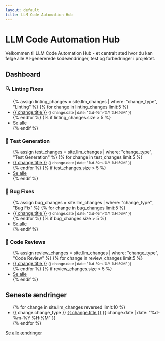 ```yaml
---
layout: default
title: LLM Code Automation Hub
---
```


# LLM Code Automation Hub

Velkommen til LLM Code Automation Hub - et centralt sted hvor du kan følge alle AI-genererede kodeændringer, test og forbedringer i projektet.

## Dashboard

<div class="dashboard">
  <div class="dashboard-card">
    <h3>🔍 Linting Fixes</h3>
    <ul>
      {% assign linting_changes = site.llm_changes | where: "change_type", "Linting" %}
      {% for change in linting_changes limit:5 %}
        <li>
          <a href="{{ change.url | relative_url }}">{{ change.title }}</a>
          <small>{{ change.date | date: "%d-%m-%Y %H:%M" }}</small>
        </li>
      {% endfor %}
      {% if linting_changes.size > 5 %}
        <li><a href="{{ '/changes/linting/' | relative_url }}">Se alle</a></li>
      {% endif %}
    </ul>
  </div>
  
  <div class="dashboard-card">
    <h3>🧪 Test Generation</h3>
    <ul>
      {% assign test_changes = site.llm_changes | where: "change_type", "Test Generation" %}
      {% for change in test_changes limit:5 %}
        <li>
          <a href="{{ change.url | relative_url }}">{{ change.title }}</a>
          <small>{{ change.date | date: "%d-%m-%Y %H:%M" }}</small>
        </li>
      {% endfor %}
      {% if test_changes.size > 5 %}
        <li><a href="{{ '/changes/tests/' | relative_url }}">Se alle</a></li>
      {% endif %}
    </ul>
  </div>
  
  <div class="dashboard-card">
    <h3>🐛 Bug Fixes</h3>
    <ul>
      {% assign bug_changes = site.llm_changes | where: "change_type", "Bug Fix" %}
      {% for change in bug_changes limit:5 %}
        <li>
          <a href="{{ change.url | relative_url }}">{{ change.title }}</a>
          <small>{{ change.date | date: "%d-%m-%Y %H:%M" }}</small>
        </li>
      {% endfor %}
      {% if bug_changes.size > 5 %}
        <li><a href="{{ '/changes/bugs/' | relative_url }}">Se alle</a></li>
      {% endif %}
    </ul>
  </div>
  
  <div class="dashboard-card">
    <h3>📝 Code Reviews</h3>
    <ul>
      {% assign review_changes = site.llm_changes | where: "change_type", "Code Review" %}
      {% for change in review_changes limit:5 %}
        <li>
          <a href="{{ change.url | relative_url }}">{{ change.title }}</a>
          <small>{{ change.date | date: "%d-%m-%Y %H:%M" }}</small>
        </li>
      {% endfor %}
      {% if review_changes.size > 5 %}
        <li><a href="{{ '/changes/reviews/' | relative_url }}">Se alle</a></li>
      {% endif %}
    </ul>
  </div>
</div>

## Seneste ændringer

<ul class="recent-changes">
  {% for change in site.llm_changes reversed limit:10 %}
    <li>
      <span class="change-type change-type-{{ change.change_type | downcase | replace: ' ', '-' }}">{{ change.change_type }}</span>
      <a href="{{ change.url | relative_url }}">{{ change.title }}</a>
      <span class="change-date">{{ change.date | date: "%d-%m-%Y %H:%M" }}</span>
    </li>
  {% endfor %}
</ul>

<div class="view-all">
  <a href="{{ '/all-changes' | relative_url }}" class="button">Se alle ændringer</a>
</div> 